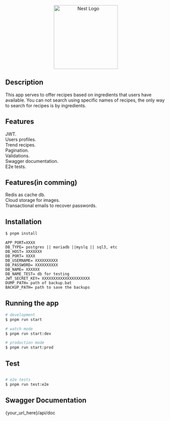 <p align="center">
  <a target="blank"><img src="https://nestjs.com/img/logo-small.svg" width="200" alt="Nest Logo"" /></a>
</p>

## Description

This app serves to offer recipes based on ingredients that users have available. You can not search using specific names of recipes, the only way to search for recipes is by ingredients.

## Features

JWT.  
Users profiles.  
Trend recipes.  
Pagination.  
Validations.  
Swagger documentation.  
E2e tests.  

## Features(in comming)

Redis as cache db.  
Cloud storage for images.  
Transactional emails to recover passwords.  

## Installation

```bash
$ pnpm install
```
```.env
APP_PORT=XXXX
DB_TYPE= postgres || mariadb ||myslq || sql3, etc
DB_HOST= XXXXXXX
DB_PORT= XXXX
DB_USERNAME= XXXXXXXXXX
DB_PASSWORD= XXXXXXXXXX
DB_NAME= XXXXXX
DB_NAME_TEST= db for testing
JWT_SECRET_KEY= XXXXXXXXXXXXXXXXXXXXX
DUMP_PATH= path of backup.bat
BACKUP_PATH= path to save the backups
```

## Running the app

```bash
# development
$ pnpm run start

# watch mode
$ pnpm run start:dev

# production mode
$ pnpm run start:prod
```

## Test

```bash

# e2e tests
$ pnpm run test:e2e
```

## Swagger Documentation
{your_url_here}/api/doc

